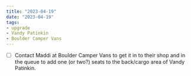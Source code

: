 ```yaml
---
title: "2023-04-19"
date: "2023-04-19"
tags:
- upgrade
- Vandy Patinkin
- Boulder Camper Vans
---
```

- [ ] Contact Maddi at Boulder Camper Vans to get it in to their shop and in the queue to add one (or two?) seats to the back/cargo area of Vandy Patinkin.

